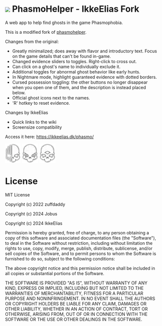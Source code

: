 # ![](favicon.ico) PhasmoHelper - IkkeElias Fork
A web app to help find ghosts in the game Phasmophobia.

This is a modified fork of [phasmohelper](https://github.com/jobus0/phasmohelper).

Changes from the original:
- Greatly minimalized; does away with flavor and introductory text. Focus on the game details that can't be found in-game.
- Changed evidence sliders to toggles. Right-click to cross out.
- Can click on a ghost's name to individually exclude it.
- Additional toggles for abnormal ghost behavior like early hunts.
- In Nightmare mode, highlight guaranteed evidence with dotted borders.
- Cursed possession toggling: the other buttons no longer disappear when you open one of them, and the description is instead placed below.
- Official ghost icons next to the names.
- 'R' hotkey to reset evidence.

Changes by IkkeElias
- Quick links to the wiki
- Screensize compatibility


Access it here: https://ikkeelias.dk/phasmo/

![](ghost-icons/wraith.webp) ![](ghost-icons/oni.webp) ![](ghost-icons/deogen.webp)

# License
MIT License

Copyright (c) 2022 zuffdaddy

Copyright (c) 2024 Jobus

Copyright (c) 2024 IkkeElias

Permission is hereby granted, free of charge, to any person obtaining a copy
of this software and associated documentation files (the "Software"), to deal
in the Software without restriction, including without limitation the rights
to use, copy, modify, merge, publish, distribute, sublicense, and/or sell
copies of the Software, and to permit persons to whom the Software is
furnished to do so, subject to the following conditions:

The above copyright notice and this permission notice shall be included in all
copies or substantial portions of the Software.

THE SOFTWARE IS PROVIDED "AS IS", WITHOUT WARRANTY OF ANY KIND, EXPRESS OR
IMPLIED, INCLUDING BUT NOT LIMITED TO THE WARRANTIES OF MERCHANTABILITY,
FITNESS FOR A PARTICULAR PURPOSE AND NONINFRINGEMENT. IN NO EVENT SHALL THE
AUTHORS OR COPYRIGHT HOLDERS BE LIABLE FOR ANY CLAIM, DAMAGES OR OTHER
LIABILITY, WHETHER IN AN ACTION OF CONTRACT, TORT OR OTHERWISE, ARISING FROM,
OUT OF OR IN CONNECTION WITH THE SOFTWARE OR THE USE OR OTHER DEALINGS IN THE
SOFTWARE.
